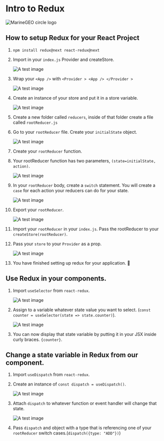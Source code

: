 # Intro to Redux

<img src="https://res.cloudinary.com/practicaldev/image/fetch/s--m5BdPzhS--/c_limit%2Cf_auto%2Cfl_progressive%2Cq_66%2Cw_880/https://i.imgur.com/riadAin.gif" alt="MarineGEO circle logo" />

## How to setup Redux for your React Project

1. `npm install redux@next react-redux@next`
2. Import in your `index.js` Provider and createStore.

   ![A test image](./src/assets/import.png)

3. Wrap your `<App />` with `<Provider > <App /> </Provider >`

   ![A test image](./src/assets/provider.png)

4. Create an instance of your store and put it in a store variable.

   ![A test image](./src/assets/store.png)

5. Create a new folder called `reducers`, inside of that folder create a file called `rootReducer.js`
6. Go to your `rootReducer` file. Create your `initialState` object.

   ![A test image](./src/assets/initialstate.png)

7. Create your `rootReducer` function.
8. Your rootReducer function has two parameters, `(state=initialState, action)`.

   ![A test image](./src/assets/rootreducer.png)

9. In your `rootReducer` body, create a `switch` statement. You will create a `case` for each action your reducers can do for your state.

   ![A test image](./src/assets/switch.png)

10. Export your `rootReducer`.

    ![A test image](./src/assets/exportreducer.png)

11. Import your `rootReducer` in your `index.js`. Pass the rootReducer to your `createStore(rootReducer)`.
12. Pass your `store` to your `Provider` as a prop.

    ![A test image](./src/assets/wholeindexjs.png)

13. You have finished setting up redux for your application. 🚀

## Use Redux in your components.

1. Import `useSelector` from `react-redux`.

   ![A test image](./src/assets/importHooks.png)

2. Assign to a variable whatever state value you want to select. (`const counter = useSelector(state => state.counter)`).

   ![A test image](./src/assets/counter.png)

3. You can now display that state variable by putting it in your JSX inside curly braces. `{counter}`.

## Change a state variable in Redux from our component.

1. Import `useDispatch` from `react-redux`.
2. Create an instance of `const dispatch = useDispatch()`.

   ![A test image](./src/assets/importHooks.png)

3. Attach `dispatch` to whatever function or event handler will change that state.

   ![A test image](./src/assets/dispatch.png)

4. Pass `dispatch` and object with a type that is referencing one of your `rootReducer` switch cases.(`dispatch({type: "ADD"})`)
